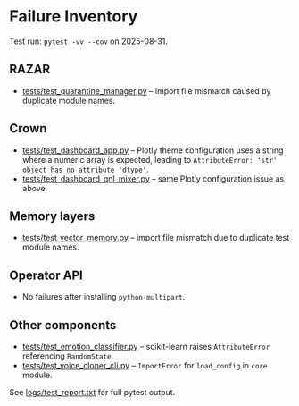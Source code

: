 # Failure Inventory

Test run: `pytest -vv --cov` on 2025-08-31.

## RAZAR
- [tests/test_quarantine_manager.py](../../tests/test_quarantine_manager.py) – import file mismatch caused by duplicate module names.

## Crown
- [tests/test_dashboard_app.py](../../tests/test_dashboard_app.py) – Plotly theme configuration uses a string where a numeric array is expected, leading to `AttributeError: 'str' object has no attribute 'dtype'`.
- [tests/test_dashboard_qnl_mixer.py](../../tests/test_dashboard_qnl_mixer.py) – same Plotly configuration issue as above.

## Memory layers
- [tests/test_vector_memory.py](../../tests/test_vector_memory.py) – import file mismatch due to duplicate test module names.

## Operator API
- No failures after installing `python-multipart`.

## Other components
- [tests/test_emotion_classifier.py](../../tests/test_emotion_classifier.py) – scikit-learn raises `AttributeError` referencing `RandomState`.
- [tests/test_voice_cloner_cli.py](../../tests/test_voice_cloner_cli.py) – `ImportError` for `load_config` in `core` module.

See [logs/test_report.txt](../../logs/test_report.txt) for full pytest output.

